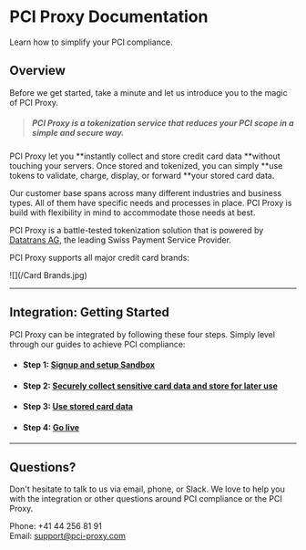 # PCI Proxy Documentation

Learn how to simplify your PCI compliance.

## Overview

Before we get started, take a minute and let us introduce you to the magic of PCI Proxy.

> ##### PCI Proxy is a tokenization service that reduces your PCI scope in a simple and secure way.

PCI Proxy let you **instantly collect and store credit card data **without touching your servers. Once stored and tokenized, you can simply **use tokens to validate, charge, display, or forward **your stored card data.

Our customer base spans across many different industries and business types. All of them have specific needs and processes in place. PCI Proxy is build with flexibility in mind to accommodate those needs at best.

PCI Proxy is a battle-tested tokenization solution that is powered by [Datatrans AG](https://www.datatrans.ch/), the leading Swiss Payment Service Provider.

PCI Proxy supports all major credit card brands:

![](/Card Brands.jpg)

---

## Integration: Getting Started

PCI Proxy can be integrated by following these four steps. Simply level through our guides to achieve PCI compliance:

* #### Step 1: [Signup and setup Sandbox](/step-1-signup-and-setup.md)
* #### Step 2: [Securely collect sensitive card data and store for later use](/step-2-collect--store.md)
* #### Step 3: [Use stored card data](/step-3-use-stored-data.md)
* #### Step 4: [Go live](/step-4-go-live.md)

---

## Questions?

Don't hesitate to talk to us via email, phone, or Slack. We love to help you with the integration or other questions around PCI compliance or the PCI Proxy.

Phone: +41 44 256 81 91  
Email: [support@pci-proxy.com](/mailto:support@pci-proxy.com)

